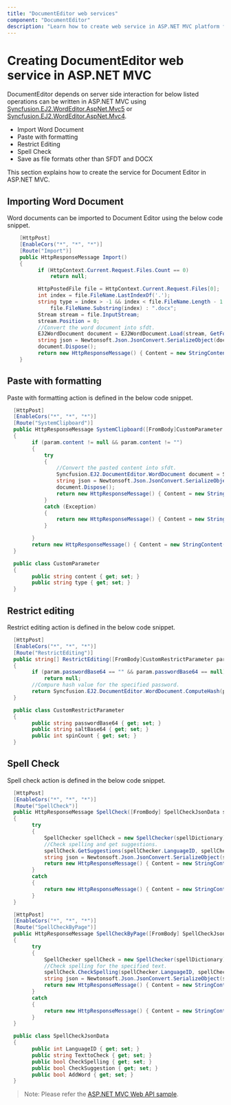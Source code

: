 ```yaml
---
title: "DocumentEditor web services"
component: "DocumentEditor"
description: "Learn how to create web service in ASP.NET MVC platform for Import, RestrictEditing, Paste with formatting and Spell check."
---
```


# Creating DocumentEditor web service in ASP.NET MVC

DocumentEditor depends on server side interaction for below listed operations can be written in ASP.NET MVC using [Syncfusion.EJ2.WordEditor.AspNet.Mvc5](https://www.nuget.org/packages/Syncfusion.EJ2.WordEditor.AspNet.Mvc5) or [Syncfusion.EJ2.WordEditor.AspNet.Mvc4](https://www.nuget.org/packages/Syncfusion.EJ2.WordEditor.AspNet.Mvc4).

* Import Word Document
* Paste with formatting
* Restrict Editing
* Spell Check
* Save as file formats other than SFDT and DOCX

This section explains how to create the service for Document Editor in ASP.NET MVC.

## Importing Word Document

Word documents can be imported to Document Editor using the below code snippet.

```csharp
    [HttpPost]
    [EnableCors("*", "*", "*")]
    [Route("Import")]
    public HttpResponseMessage Import()
    {
          if (HttpContext.Current.Request.Files.Count == 0)
              return null;

          HttpPostedFile file = HttpContext.Current.Request.Files[0];
          int index = file.FileName.LastIndexOf('.');
          string type = index > -1 && index < file.FileName.Length - 1 ?
              file.FileName.Substring(index) : ".docx";
          Stream stream = file.InputStream;
          stream.Position = 0;
          //Convert the word document into sfdt.
          EJ2WordDocument document = EJ2WordDocument.Load(stream, GetFormatType(type.ToLower()));
          string json = Newtonsoft.Json.JsonConvert.SerializeObject(document);
          document.Dispose();
          return new HttpResponseMessage() { Content = new StringContent(json) };
    }
```

## Paste with formatting

Paste with formatting action is defined in the below code snippet.

```csharp
  [HttpPost]
  [EnableCors("*", "*", "*")]
  [Route("SystemClipboard")]
  public HttpResponseMessage SystemClipboard([FromBody]CustomParameter param)
  {
        if (param.content != null && param.content != "")
        {
            try
            {
                //Convert the pasted content into sfdt.
                Syncfusion.EJ2.DocumentEditor.WordDocument document = Syncfusion.EJ2.DocumentEditor.WordDocument.LoadString(param.content, GetFormatType(param.type.ToLower()));
                string json = Newtonsoft.Json.JsonConvert.SerializeObject(document);
                document.Dispose();
                return new HttpResponseMessage() { Content = new StringContent(json) };
            }
            catch (Exception)
            {
                return new HttpResponseMessage() { Content = new StringContent("") };
            }

        }
        return new HttpResponseMessage() { Content = new StringContent("") };
  }

  public class CustomParameter
  {
        public string content { get; set; }
        public string type { get; set; }
  }
```

## Restrict editing

Restrict editing action is defined in the below code snippet.

```csharp
  [HttpPost]
  [EnableCors("*", "*", "*")]
  [Route("RestrictEditing")]
  public string[] RestrictEditing([FromBody]CustomRestrictParameter param)
  {
        if (param.passwordBase64 == "" && param.passwordBase64 == null)
            return null;
        //Compure hash value for the specified password.
        return Syncfusion.EJ2.DocumentEditor.WordDocument.ComputeHash(param.passwordBase64, param.saltBase64, param.spinCount);
  }

  public class CustomRestrictParameter
  {
        public string passwordBase64 { get; set; }
        public string saltBase64 { get; set; }
        public int spinCount { get; set; }
  }
```

## Spell Check

Spell check action is defined in the below code snippet.

```csharp
  [HttpPost]
  [EnableCors("*", "*", "*")]
  [Route("SpellCheck")]
  public HttpResponseMessage SpellCheck([FromBody] SpellCheckJsonData spellChecker)
  {
        try
        {
            SpellChecker spellCheck = new SpellChecker(spellDictionary);
            //Check spelling and get suggestions.
            spellCheck.GetSuggestions(spellChecker.LanguageID, spellChecker.TexttoCheck, spellChecker.CheckSpelling, spellChecker.CheckSuggestion, spellChecker.AddWord);
            string json = Newtonsoft.Json.JsonConvert.SerializeObject(spellCheck);
            return new HttpResponseMessage() { Content = new StringContent(json) };
        }
        catch
        {
            return new HttpResponseMessage() { Content = new StringContent("{\"SpellCollection\":[],\"HasSpellingError\":false,\"Suggestions\":null}") };
        }
  }

  [HttpPost]
  [EnableCors("*", "*", "*")]
  [Route("SpellCheckByPage")]
  public HttpResponseMessage SpellCheckByPage([FromBody] SpellCheckJsonData spellChecker)
  {
        try
        {
            SpellChecker spellCheck = new SpellChecker(spellDictionary);
            //Check spelling for the specified text.
            spellCheck.CheckSpelling(spellChecker.LanguageID, spellChecker.TexttoCheck);
            string json = Newtonsoft.Json.JsonConvert.SerializeObject(spellCheck);
            return new HttpResponseMessage() { Content = new StringContent(json) };
        }
        catch
        {
            return new HttpResponseMessage() { Content = new StringContent("{\"SpellCollection\":[],\"HasSpellingError\":false,\"Suggestions\":null}") };
        }
  }

  public class SpellCheckJsonData
  {
        public int LanguageID { get; set; }
        public string TexttoCheck { get; set; }
        public bool CheckSpelling { get; set; }
        public bool CheckSuggestion { get; set; }
        public bool AddWord { get; set; }
  }
```

>Note: Please refer the [ASP.NET MVC Web API sample](https://github.com/SyncfusionExamples/EJ2-DocumentEditor-WebServices/tree/master/ASP.NET%20MVC).